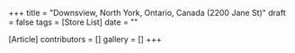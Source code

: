 +++
title = "Downsview, North York, Ontario, Canada (2200 Jane St)"
draft = false
tags = [Store List]
date = ""

[Article]
contributors = []
gallery = []
+++